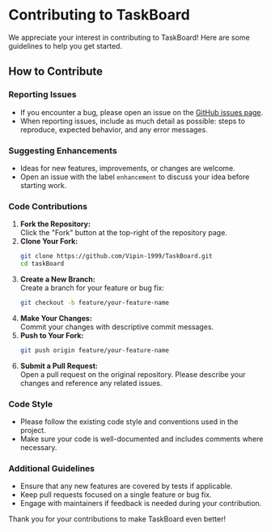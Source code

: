 # Contributing to TaskBoard

We appreciate your interest in contributing to TaskBoard! Here are some guidelines to help you get started.

## How to Contribute

### Reporting Issues
- If you encounter a bug, please open an issue on the [GitHub issues page](https://github.com/Vipin-1999/TaskBoard.git/issues).
- When reporting issues, include as much detail as possible: steps to reproduce, expected behavior, and any error messages.

### Suggesting Enhancements
- Ideas for new features, improvements, or changes are welcome.
- Open an issue with the label `enhancement` to discuss your idea before starting work.

### Code Contributions
1. **Fork the Repository:**  
   Click the "Fork" button at the top-right of the repository page.
2. **Clone Your Fork:**  
   ```bash
   git clone https://github.com/Vipin-1999/TaskBoard.git
   cd taskBoard
   ```
3. **Create a New Branch:**  
   Create a branch for your feature or bug fix:
   ```bash
   git checkout -b feature/your-feature-name
   ```
4. **Make Your Changes:**  
   Commit your changes with descriptive commit messages.
5. **Push to Your Fork:**  
   ```bash
   git push origin feature/your-feature-name
   ```
6. **Submit a Pull Request:**  
   Open a pull request on the original repository. Please describe your changes and reference any related issues.

### Code Style
- Please follow the existing code style and conventions used in the project.
- Make sure your code is well-documented and includes comments where necessary.

### Additional Guidelines
- Ensure that any new features are covered by tests if applicable.
- Keep pull requests focused on a single feature or bug fix.
- Engage with maintainers if feedback is needed during your contribution.

Thank you for your contributions to make TaskBoard even better!

